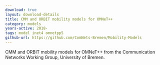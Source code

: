 ```yaml
---
download: true
layout: download-details
title: CMM and ORBIT mobility models for OMNeT++
category: models
years-active: 2018-
tags: model inet4 omnetpp5
github-url: https://github.com/ComNets-Bremen/Mobility-Models
---
```


CMM and ORBIT mobility models for OMNeT++ from the
Communication Networks Working Group, University of Bremen.
